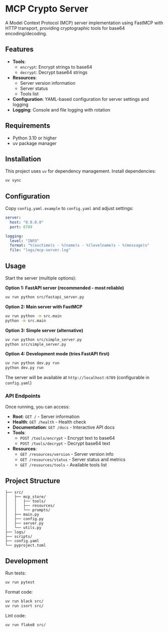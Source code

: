 # MCP Crypto Server

A Model Context Protocol (MCP) server implementation using FastMCP with HTTP transport, providing cryptographic tools for base64 encoding/decoding.

## Features

- **Tools**: 
  - `encrypt`: Encrypt strings to base64
  - `decrypt`: Decrypt base64 strings
- **Resources**:
  - Server version information
  - Server status
  - Tools list
- **Configuration**: YAML-based configuration for server settings and logging
- **Logging**: Console and file logging with rotation

## Requirements

- Python 3.10 or higher
- uv package manager

## Installation

This project uses `uv` for dependency management. Install dependencies:

```bash
uv sync
```

## Configuration

Copy `config.yaml.example` to `config.yaml` and adjust settings:

```yaml
server:
  host: "0.0.0.0"
  port: 6789

logging:
  level: "INFO"
  format: "%(asctime)s - %(name)s - %(levelname)s - %(message)s"
  file: "logs/mcp-server.log"
```

## Usage

Start the server (multiple options):

**Option 1: FastAPI server (recommended - most reliable)**
```bash
uv run python src/fastapi_server.py
```

**Option 2: Main server with FastMCP**
```bash
uv run python -m src.main
python -m src.main
```

**Option 3: Simple server (alternative)**
```bash
uv run python src/simple_server.py
python src/simple_server.py
```

**Option 4: Development mode (tries FastAPI first)**
```bash
uv run python dev.py run
python dev.py run
```

The server will be available at `http://localhost:6789` (configurable in `config.yaml`)

### API Endpoints

Once running, you can access:

- **Root**: `GET /` - Server information
- **Health**: `GET /health` - Health check
- **Documentation**: `GET /docs` - Interactive API docs
- **Tools**:
  - `POST /tools/encrypt` - Encrypt text to base64
  - `POST /tools/decrypt` - Decrypt base64 text
- **Resources**:
  - `GET /resources/version` - Server version info
  - `GET /resources/status` - Server status and metrics
  - `GET /resources/tools` - Available tools list

## Project Structure

```
├── src/
│   ├── mcp_store/
│   │   ├── tools/
│   │   ├── resources/
│   │   └── prompts/
│   ├── main.py
│   ├── config.py
│   ├── server.py
│   └── utils.py
├── logs/
├── scripts/
├── config.yaml
└── pyproject.toml
```

## Development

Run tests:

```bash
uv run pytest
```

Format code:

```bash
uv run black src/
uv run isort src/
```

Lint code:

```bash
uv run flake8 src/
```